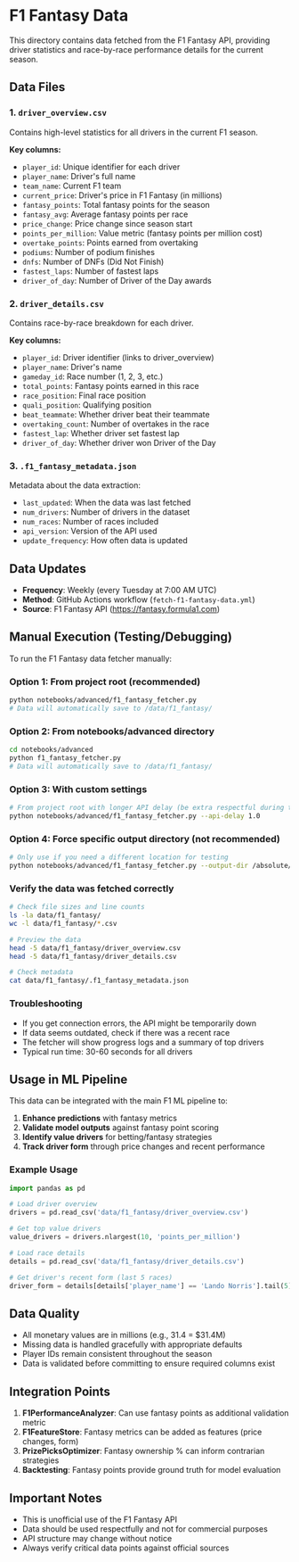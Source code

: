 # F1 Fantasy Data

This directory contains data fetched from the F1 Fantasy API, providing driver statistics and race-by-race performance details for the current season.

## Data Files

### 1. `driver_overview.csv`
Contains high-level statistics for all drivers in the current F1 season.

**Key columns:**
- `player_id`: Unique identifier for each driver
- `player_name`: Driver's full name
- `team_name`: Current F1 team
- `current_price`: Driver's price in F1 Fantasy (in millions)
- `fantasy_points`: Total fantasy points for the season
- `fantasy_avg`: Average fantasy points per race
- `price_change`: Price change since season start
- `points_per_million`: Value metric (fantasy points per million cost)
- `overtake_points`: Points earned from overtaking
- `podiums`: Number of podium finishes
- `dnfs`: Number of DNFs (Did Not Finish)
- `fastest_laps`: Number of fastest laps
- `driver_of_day`: Number of Driver of the Day awards

### 2. `driver_details.csv`
Contains race-by-race breakdown for each driver.

**Key columns:**
- `player_id`: Driver identifier (links to driver_overview)
- `player_name`: Driver's name
- `gameday_id`: Race number (1, 2, 3, etc.)
- `total_points`: Fantasy points earned in this race
- `race_position`: Final race position
- `quali_position`: Qualifying position
- `beat_teammate`: Whether driver beat their teammate
- `overtaking_count`: Number of overtakes in the race
- `fastest_lap`: Whether driver set fastest lap
- `driver_of_day`: Whether driver won Driver of the Day

### 3. `.f1_fantasy_metadata.json`
Metadata about the data extraction:
- `last_updated`: When the data was last fetched
- `num_drivers`: Number of drivers in the dataset
- `num_races`: Number of races included
- `api_version`: Version of the API used
- `update_frequency`: How often data is updated

## Data Updates

- **Frequency**: Weekly (every Tuesday at 7:00 AM UTC)
- **Method**: GitHub Actions workflow (`fetch-f1-fantasy-data.yml`)
- **Source**: F1 Fantasy API (https://fantasy.formula1.com)

## Manual Execution (Testing/Debugging)

To run the F1 Fantasy data fetcher manually:

### Option 1: From project root (recommended)
```bash
python notebooks/advanced/f1_fantasy_fetcher.py
# Data will automatically save to /data/f1_fantasy/
```

### Option 2: From notebooks/advanced directory
```bash
cd notebooks/advanced
python f1_fantasy_fetcher.py
# Data will automatically save to /data/f1_fantasy/
```

### Option 3: With custom settings
```bash
# From project root with longer API delay (be extra respectful during testing)
python notebooks/advanced/f1_fantasy_fetcher.py --api-delay 1.0
```

### Option 4: Force specific output directory (not recommended)
```bash
# Only use if you need a different location for testing
python notebooks/advanced/f1_fantasy_fetcher.py --output-dir /absolute/path/to/output
```

### Verify the data was fetched correctly
```bash
# Check file sizes and line counts
ls -la data/f1_fantasy/
wc -l data/f1_fantasy/*.csv

# Preview the data
head -5 data/f1_fantasy/driver_overview.csv
head -5 data/f1_fantasy/driver_details.csv

# Check metadata
cat data/f1_fantasy/.f1_fantasy_metadata.json
```

### Troubleshooting
- If you get connection errors, the API might be temporarily down
- If data seems outdated, check if there was a recent race
- The fetcher will show progress logs and a summary of top drivers
- Typical run time: 30-60 seconds for all drivers

## Usage in ML Pipeline

This data can be integrated with the main F1 ML pipeline to:

1. **Enhance predictions** with fantasy metrics
2. **Validate model outputs** against fantasy point scoring
3. **Identify value drivers** for betting/fantasy strategies
4. **Track driver form** through price changes and recent performance

### Example Usage

```python
import pandas as pd

# Load driver overview
drivers = pd.read_csv('data/f1_fantasy/driver_overview.csv')

# Get top value drivers
value_drivers = drivers.nlargest(10, 'points_per_million')

# Load race details
details = pd.read_csv('data/f1_fantasy/driver_details.csv')

# Get driver's recent form (last 5 races)
driver_form = details[details['player_name'] == 'Lando Norris'].tail(5)
```

## Data Quality

- All monetary values are in millions (e.g., 31.4 = $31.4M)
- Missing data is handled gracefully with appropriate defaults
- Player IDs remain consistent throughout the season
- Data is validated before committing to ensure required columns exist

## Integration Points

1. **F1PerformanceAnalyzer**: Can use fantasy points as additional validation metric
2. **F1FeatureStore**: Fantasy metrics can be added as features (price changes, form)
3. **PrizePicksOptimizer**: Fantasy ownership % can inform contrarian strategies
4. **Backtesting**: Fantasy points provide ground truth for model evaluation

## Important Notes

- This is unofficial use of the F1 Fantasy API
- Data should be used respectfully and not for commercial purposes
- API structure may change without notice
- Always verify critical data points against official sources